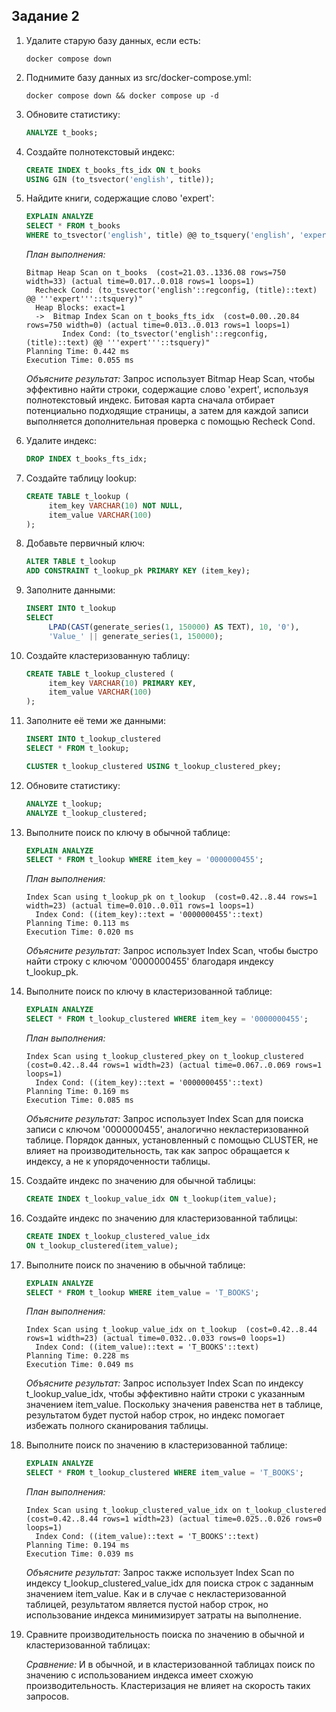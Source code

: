 ## Задание 2

1. Удалите старую базу данных, если есть:
    ```shell
    docker compose down
    ```

2. Поднимите базу данных из src/docker-compose.yml:
    ```shell
    docker compose down && docker compose up -d
    ```

3. Обновите статистику:
    ```sql
    ANALYZE t_books;
    ```

4. Создайте полнотекстовый индекс:
    ```sql
    CREATE INDEX t_books_fts_idx ON t_books 
    USING GIN (to_tsvector('english', title));
    ```

5. Найдите книги, содержащие слово 'expert':
    ```sql
    EXPLAIN ANALYZE
    SELECT * FROM t_books 
    WHERE to_tsvector('english', title) @@ to_tsquery('english', 'expert');
    ```

   *План выполнения:*
    ```
    Bitmap Heap Scan on t_books  (cost=21.03..1336.08 rows=750 width=33) (actual time=0.017..0.018 rows=1 loops=1)
      Recheck Cond: (to_tsvector('english'::regconfig, (title)::text) @@ '''expert'''::tsquery)"
      Heap Blocks: exact=1
      ->  Bitmap Index Scan on t_books_fts_idx  (cost=0.00..20.84 rows=750 width=0) (actual time=0.013..0.013 rows=1 loops=1)
            Index Cond: (to_tsvector('english'::regconfig, (title)::text) @@ '''expert'''::tsquery)"
    Planning Time: 0.442 ms
    Execution Time: 0.055 ms

    ```

   *Объясните результат:*
   Запрос использует Bitmap Heap Scan, чтобы эффективно найти строки, содержащие слово 'expert', используя
   полнотекстовый индекс. Битовая карта сначала отбирает потенциально подходящие страницы, а затем для каждой записи
   выполняется дополнительная проверка с помощью Recheck Cond.

6. Удалите индекс:
    ```sql
    DROP INDEX t_books_fts_idx;
    ```

7. Создайте таблицу lookup:
    ```sql
    CREATE TABLE t_lookup (
         item_key VARCHAR(10) NOT NULL,
         item_value VARCHAR(100)
    );
    ```

8. Добавьте первичный ключ:
    ```sql
    ALTER TABLE t_lookup 
    ADD CONSTRAINT t_lookup_pk PRIMARY KEY (item_key);
    ```

9. Заполните данными:
    ```sql
    INSERT INTO t_lookup 
    SELECT 
         LPAD(CAST(generate_series(1, 150000) AS TEXT), 10, '0'),
         'Value_' || generate_series(1, 150000);
    ```

10. Создайте кластеризованную таблицу:
     ```sql
     CREATE TABLE t_lookup_clustered (
          item_key VARCHAR(10) PRIMARY KEY,
          item_value VARCHAR(100)
     );
     ```

11. Заполните её теми же данными:
     ```sql
     INSERT INTO t_lookup_clustered 
     SELECT * FROM t_lookup;
     
     CLUSTER t_lookup_clustered USING t_lookup_clustered_pkey;
     ```

12. Обновите статистику:
     ```sql
     ANALYZE t_lookup;
     ANALYZE t_lookup_clustered;
     ```

13. Выполните поиск по ключу в обычной таблице:
     ```sql
     EXPLAIN ANALYZE
     SELECT * FROM t_lookup WHERE item_key = '0000000455';
     ```

    *План выполнения:*
    ```
    Index Scan using t_lookup_pk on t_lookup  (cost=0.42..8.44 rows=1 width=23) (actual time=0.010..0.011 rows=1 loops=1)
      Index Cond: ((item_key)::text = '0000000455'::text)
    Planning Time: 0.113 ms
    Execution Time: 0.020 ms
    ```

    *Объясните результат:*
    Запрос использует Index Scan, чтобы быстро найти строку с ключом '0000000455' благодаря индексу t_lookup_pk.

14. Выполните поиск по ключу в кластеризованной таблице:
     ```sql
     EXPLAIN ANALYZE
     SELECT * FROM t_lookup_clustered WHERE item_key = '0000000455';
     ```

    *План выполнения:*
    ```
    Index Scan using t_lookup_clustered_pkey on t_lookup_clustered  (cost=0.42..8.44 rows=1 width=23) (actual time=0.067..0.069 rows=1 loops=1)
      Index Cond: ((item_key)::text = '0000000455'::text)
    Planning Time: 0.169 ms
    Execution Time: 0.085 ms
    ```

    *Объясните результат:*
    Запрос использует Index Scan для поиска записи с ключом '0000000455', аналогично некластеризованной таблице. Порядок
    данных, установленный с помощью CLUSTER, не влияет на производительность, так как запрос обращается к индексу, а не
    к упорядоченности таблицы.

15. Создайте индекс по значению для обычной таблицы:
     ```sql
     CREATE INDEX t_lookup_value_idx ON t_lookup(item_value);
     ```

16. Создайте индекс по значению для кластеризованной таблицы:
     ```sql
     CREATE INDEX t_lookup_clustered_value_idx 
     ON t_lookup_clustered(item_value);
     ```

17. Выполните поиск по значению в обычной таблице:
     ```sql
     EXPLAIN ANALYZE
     SELECT * FROM t_lookup WHERE item_value = 'T_BOOKS';
     ```

    *План выполнения:*
    ```
    Index Scan using t_lookup_value_idx on t_lookup  (cost=0.42..8.44 rows=1 width=23) (actual time=0.032..0.033 rows=0 loops=1)
      Index Cond: ((item_value)::text = 'T_BOOKS'::text)
    Planning Time: 0.228 ms
    Execution Time: 0.049 ms
    ```

    *Объясните результат:*
    Запрос использует Index Scan по индексу t_lookup_value_idx, чтобы эффективно найти строки с указанным значением
    item_value. Поскольку значения равенства нет в таблице, результатом будет пустой набор строк, но индекс помогает
    избежать полного сканирования таблицы.

18. Выполните поиск по значению в кластеризованной таблице:
     ```sql
     EXPLAIN ANALYZE
     SELECT * FROM t_lookup_clustered WHERE item_value = 'T_BOOKS';
     ```

    *План выполнения:*
    ```
    Index Scan using t_lookup_clustered_value_idx on t_lookup_clustered  (cost=0.42..8.44 rows=1 width=23) (actual time=0.025..0.026 rows=0 loops=1)
      Index Cond: ((item_value)::text = 'T_BOOKS'::text)
    Planning Time: 0.194 ms
    Execution Time: 0.039 ms
    ```

    *Объясните результат:*
    Запрос также использует Index Scan по индексу t_lookup_clustered_value_idx для поиска строк с заданным значением
    item_value. Как и в случае с некластеризованной таблицей, результатом является пустой набор строк, но использование
    индекса минимизирует затраты на выполнение.

19. Сравните производительность поиска по значению в обычной и кластеризованной таблицах:

    *Сравнение:*
    И в обычной, и в кластеризованной таблицах поиск по значению с использованием индекса имеет схожую
    производительность. Кластеризация не влияет на скорость таких запросов.